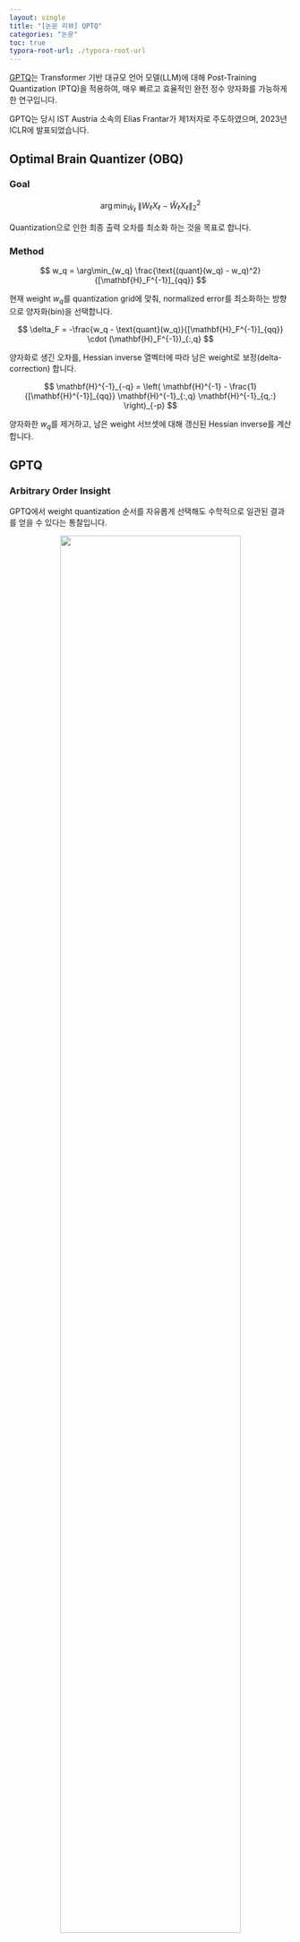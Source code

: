 ```yaml
---
layout: single
title: "[논문 리뷰] QPTQ"
categories: "논문"
toc: true
typora-root-url: ./typora-root-url
---
```


[GPTQ](https://arxiv.org/abs/2210.17323)는 Transformer 기반 대규모 언어 모델(LLM)에 대해 Post-Training Quantization (PTQ)을 적용하여, 매우 빠르고 효율적인 완전 정수 양자화를 가능하게 한 연구입니다.

GPTQ는 당시 IST Austria 소속의 Elias Frantar가 제1저자로 주도하였으며, 2023년 ICLR에 발표되었습니다.

## Optimal Brain Quantizer (OBQ)

### Goal

$$
\arg\min_{\widehat{W}_\ell} \; \| W_\ell X_\ell - \widehat{W}_\ell X_\ell \|_2^2
$$

Quantization으로 인한 최종 출력 오차를 최소화 하는 것을 목표로 합니다. 

### Method

$$
w_q = \arg\min_{w_q} \frac{\text{(quant}(w_q) - w_q)^2}
{[\mathbf{H}_F^{-1}]_{qq}}
$$

현재 weight $w_q$를 quantization grid에 맞춰, normalized error를 최소화하는 방향으로 양자화(bin)을 선택합니다. 

$$
\delta_F = -\frac{w_q - \text{quant}(w_q)}{[\mathbf{H}_F^{-1}]_{qq}} \cdot (\mathbf{H}_F^{-1})_{:,q}
$$

양자화로 생긴 오차를, Hessian inverse 열벡터에 따라 남은 weight로 보정(delta-correction) 합니다. 

$$
\mathbf{H}^{-1}_{-q} = \left( \mathbf{H}^{-1} - \frac{1}{[\mathbf{H}^{-1}]_{qq}} \mathbf{H}^{-1}_{:,q} \mathbf{H}^{-1}_{q,:} \right)_{-p}
$$

양자화한 $w_q$를 제거하고, 남은 weight 서브셋에 대해 갱신된 Hessian inverse를 계산합니다. 

## GPTQ

### Arbitrary Order Insight 

GPTQ에서 weight quantization 순서를 자유롭게 선택해도 수학적으로 일관된 결과를 얻을 수 있다는 통찰입니다.

<p align="center">
  <img src="../../images/2025-04-25-gptq/image-20250428154017175.png" width="80%">
</p>

### Lazy Batch-Updates 

여러 weight 업데이트를 한 번에 모아서 처리합니다. 

$$
\delta_F = -\left( \mathbf{w}_Q - \text{quant}(\mathbf{w}_Q) \right) 
( \left[ \mathbf{H}_F^{-1} \right]_{QQ} )^{-1} 
( \mathbf{H}_F^{-1} )_{:,Q}
$$

$$
\mathbf{H}_Q^{-1} = 
\left( 
\mathbf{H}^{-1} 
- 
\mathbf{H}_{:,Q}^{-1}
\left( \left[ \mathbf{H}_F^{-1} \right]_{QQ} \right)^{-1}
\mathbf{H}_{Q,:}^{-1}
\right)_{-Q}
$$

### Cholesky Reformulation 

Hessian의 역행렬을 직접 계산하지 않고 Cholesky 분해를 이용합니다. 

$$
\mathbf{H}^{-1} = (LL^T)^{-1} = \text{Solve}(L, L^T, I)
$$

$\text{Solve}(L, L^T, v)$ 는 다음과 같이 전개된다. 

$$
\begin{align*}
A &= LL^T \\
Ax &= v \\
LL^T x &= v \\
Ly &= v \quad &&\text{(Forward Substitution)} \\
y_i &= \frac{1}{L_{ii}} \left( v_i - \sum_{j=1}^{i-1} L_{ij} y_j \right) \quad &&\text{for } i = 1, \dotsc, n \\
L^T x &= y \quad &&\text{(Backward Substitution)} \\
x_i &= \frac{1}{L_{ii}} \left( y_i - \sum_{j=i+1}^{n} L_{ji} x_j \right) \quad &&\text{for } i = n, \dotsc, 1
\end{align*}
$$

### The Full Algorithm

**Algorithm** 1 Quantize **W** given inverse Hessian $\mathbf{H}^{-1} = (2\mathbf{X}\mathbf{X}^T + \lambda\mathbf{I})^{-1}$ and block size $B$

$$
\newcommand{\for}{\text{for}}
\newcommand{\do}{\text{do}}
\newcommand{\endfor}{\text{end for}}
\newcommand{\row}{\text{row}}
\newcommand{\col}{\text{col}}
\newcommand{\Cholesky}{\text{Cholesky}}
\newcommand{\Q}{\mathbf{Q}}
\newcommand{\E}{\mathbf{E}}
\newcommand{\H}{\mathbf{H}}
\newcommand{\W}{\mathbf{W}}

\begin{align*}
&Q \leftarrow \mathbf{0}_{d_\row \times d_\col} && quantized \ output \\
&E \leftarrow \mathbf{0}_{d_\row \times B}      && block \ quantization \ error \\ 
&\H^{-1} \leftarrow \Cholesky(\H^{-1})^T        && Hessian \ inverse \ information \\
&\for \ i = 0, B, 2B, \dots, \do \\     
& \quad \for j = i, \dots, i + B - 1 \ \do \\
& \quad \quad \Q_{:, j} \leftarrow \text{quant}{\W_{:, j}}  && quantize \ column \\
& \quad \quad \E_{:, j-i} \leftarrow (\W_{:, j} - \Q_{:, j}) / [\H^{-1}]_{jj} && quantuzation \ error \\ 
& \quad \quad \W_{:, j:(i+B)} \leftarrow \W_{:, j:(i+B)} - \E_{:, j-i} \cdot \H^{-1}_{j,j:(i+B)} && update \ weights \ in \ block \\
& \quad \endfor \\
& \quad \W_{:, (i+B):} \leftarrow \W_{:, (i+B):} - \E \cdot \H^{-1}_{i:(i+B), (i+B):} && update \ all \ remaining \ weights \\ 
& \endfor 
\end{align*}
$$
